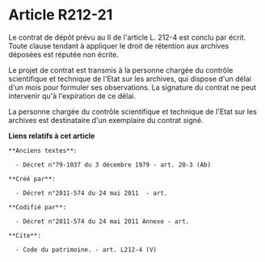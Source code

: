 # Article R212-21

Le contrat de dépôt prévu au II de l'article L. 212-4 est conclu par écrit. Toute clause tendant à appliquer le droit de
rétention aux archives déposées est réputée non écrite. 

Le projet de contrat est transmis à la personne chargée du contrôle scientifique et technique de l'Etat sur les archives, qui
dispose d'un délai d'un mois pour formuler ses observations. La signature du contrat ne peut intervenir qu'à l'expiration de
ce délai. 

La personne chargée du contrôle scientifique et technique de l'Etat sur les archives est destinataire d'un exemplaire du
contrat signé.

**Liens relatifs à cet article**

	**Anciens textes**:

	  - Décret n°79-1037 du 3 décembre 1979 - art. 20-3 (Ab)

	**Créé par**:

	  - Décret n°2011-574 du 24 mai 2011  - art.

	**Codifié par**:

	  - Décret n°2011-574 du 24 mai 2011 Annexe - art.

	**Cite**:

	  - Code du patrimoine. - art. L212-4 (V)
